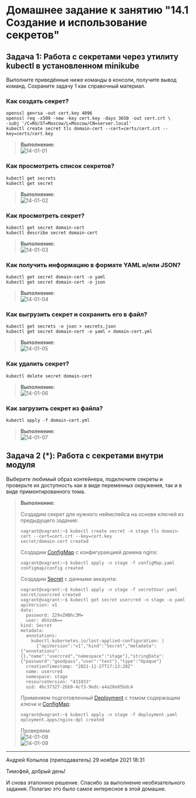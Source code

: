 # Домашнее задание к занятию "14.1 Создание и использование секретов"

## Задача 1: Работа с секретами через утилиту kubectl в установленном minikube

Выполните приведённые ниже команды в консоли, получите вывод команд. Сохраните
задачу 1 как справочный материал.

### Как создать секрет?

```
openssl genrsa -out cert.key 4096
openssl req -x509 -new -key cert.key -days 3650 -out cert.crt \
-subj '/C=RU/ST=Moscow/L=Moscow/CN=server.local'
kubectl create secret tls domain-cert --cert=certs/cert.crt --key=certs/cert.key
```

> **Выполнение:**  
> ![14-01-01](img/1.png)

### Как просмотреть список секретов?

```
kubectl get secrets
kubectl get secret
```

> **Выполнение:**  
> ![14-01-02](img/2.png)

### Как просмотреть секрет?

```
kubectl get secret domain-cert
kubectl describe secret domain-cert
```

> **Выполнение:**  
> ![14-01-03](img/4.png)

### Как получить информацию в формате YAML и/или JSON?

```
kubectl get secret domain-cert -o yaml
kubectl get secret domain-cert -o json
```

> **Выполнение:**  
> ![14-01-04](img/4.png)

### Как выгрузить секрет и сохранить его в файл?

```
kubectl get secrets -o json > secrets.json
kubectl get secret domain-cert -o yaml > domain-cert.yml
```

> **Выполнение:**  
> ![14-01-05](img/5.png)

### Как удалить секрет?

```
kubectl delete secret domain-cert
```

> **Выполнение:**  
> ![14-01-06](img/6.png)

### Как загрузить секрет из файла?

```
kubectl apply -f domain-cert.yml
```

> **Выполнение:**  
> ![14-01-07](img/7.png)


## Задача 2 (*): Работа с секретами внутри модуля

Выберите любимый образ контейнера, подключите секреты и проверьте их доступность
как в виде переменных окружения, так и в виде примонтированного тома.

 
> **Выполнение:**    
> 
> Создадим секрет для нужного неймспейса на основе ключей из предыдущего задания:
> ```console
> vagrant@vagrant:~$ kubectl create secret -n stage tls domain-cert --cert=cert.crt --key=cert.key
> secret/domain-cert created
> ```
> 
> Создадим [ConfigMap](configMap.yaml) с конфигураецией домена nginx:    
> ```console
> vagrant@vagrant:~$ kubectl apply -n stage -f configMap.yaml
> configmap/config created
> ```
>
> Создадим [Secret](secretUser.yaml) с данными аккаунта:
> ```console
> vagrant@vagrant:~$ kubectl apply -n stage -f secretUser.yaml
> secret/usercred created
> vagrant@vagrant:~$ kubectl get secret usercred -n stage -o yaml
> apiVersion: v1
> data:
>   password: Z29vZHBhc3M=
>   user: dGVzdA==
> kind: Secret
> metadata:
>   annotations:
>     kubectl.kubernetes.io/last-applied-configuration: |
>       {"apiVersion":"v1","kind":"Secret","metadata":{"annotations":{},"name":"usercred","namespace":"stage"},"stringData":{"password":"goodpass","user":"test"},"type":"Opaque"}
>   creationTimestamp: "2021-11-27T17:13:20Z"
>   name: usercred
>   namespace: stage
>   resourceVersion: "431033"
>   uid: 4bc37327-2bb9-4cf3-9edc-a4a28e85bdc4
> ```
> Применяем подготовленный [Deployment](deployment.yaml) с томом содержащим ключи и [ConfigMap](configMap.yaml):
> ```console
> vagrant@vagrant:~$ kubectl apply -n stage -f deployment.yaml
> eployment.apps/nginx-dpl created
> ```
>
> Проверяем:    
> ![14-01-08](img/8.png)    
> ![14-01-09](img/9.png)

---

Андрей Копылов (преподаватель)
29 ноября 2021 18:31

Тимофей, добрый день!

И снова эталонное решение. Спасибо за выполнение необязательного задания.
Полагаю это было самое интересное в этой домашке.
